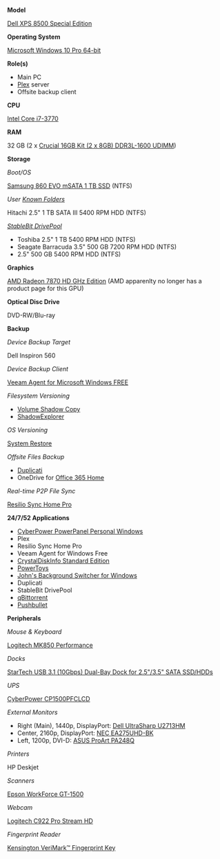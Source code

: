 **Model** 

[Dell XPS 8500 Special Edition](https://www.dell.com/support/home/us/en/19/product-support/product/xps-8500/docs)

**Operating System**

[Microsoft Windows 10 Pro 64-bit](https://www.microsoft.com/en-us/p/windows-10-pro/df77x4d43rkt)

**Role(s)**

* Main PC
* [Plex](https://www.plex.tv) server
* Offsite backup client

**CPU** 

[Intel Core i7-3770](https://ark.intel.com/content/www/us/en/ark/products/65719/intel-core-i7-3770-processor-8m-cache-up-to-3-90-ghz.html)

**RAM** 

32 GB (2 x [Crucial 16GB Kit (2 x 8GB) DDR3L-1600 UDIMM](https://www.crucial.com/usa/en/ct2k102464bd160b))

**Storage**

*Boot/OS* 

[Samsung 860 EVO mSATA 1 TB SSD](https://www.samsung.com/us/computing/memory-storage/solid-state-drives/ssd-860-evo-msata-1tb-mz-m6e1t0bw/) (NTFS)

*User [Known Folders](https://docs.microsoft.com/en-us/windows/win32/shell/known-folders)*

Hitachi 2.5" 1 TB SATA III 5400 RPM HDD (NTFS)

*[StableBit DrivePool](https://stablebit.com/DrivePool)*

* Toshiba 2.5" 1 TB 5400 RPM HDD (NTFS)
* Seagate Barracuda 3.5" 500 GB 7200 RPM HDD (NTFS)
* 2.5" 500 GB 5400 RPM HDD (NTFS)

**Graphics**

[AMD Radeon 7870 HD GHz Edition](https://www.techpowerup.com/gpu-specs/radeon-hd-7870-ghz-edition.c339) (AMD apparenlty no longer has a product page for this GPU)

**Optical Disc Drive**

DVD-RW/Blu-ray

**Backup**

*Device Backup Target*

Dell Inspiron 560

*Device Backup Client*

[Veeam Agent for Microsoft Windows FREE](https://www.veeam.com/windows-endpoint-server-backup-free.html)

*Filesystem Versioning*

* [Volume Shadow Copy](https://docs.microsoft.com/en-us/windows/win32/vss/volume-shadow-copy-service-overview)
* [ShadowExplorer](https://www.shadowexplorer.com/)

*OS Versioning*

[System Restore](https://docs.microsoft.com/en-us/windows/win32/sr/system-restore-reference)

*Offsite Files Backup*

* [Duplicati](https://www.duplicati.com/)
* OneDrive for [Office 365 Home](https://www.microsoft.com/en-us/p/office-365-home/cfq7ttc0k5dm)

*Real-time P2P File Sync*

[Resilio Sync Home Pro](https://www.resilio.com/individuals/)


**24/7/52 Applications**

* [CyberPower PowerPanel Personal Windows](https://www.cyberpowersystems.com/product/software/powerpanel-personal-windows/)
* Plex
* Resilio Sync Home Pro
* Veeam Agent for Windows Free
* [CrystalDiskInfo Standard Edition](https://crystalmark.info/en/software/crystaldiskinfo/)
* [PowerToys](https://github.com/microsoft/PowerToys)
* [John's Background Switcher for Windows](https://johnsad.ventures/software/backgroundswitcher/)
* Duplicati
* StableBit DrivePool
* [qBittorrent](https://www.qbittorrent.org)
* [Pushbullet](https://www.pushbullet.com/)

**Peripherals**

*Mouse & Keyboard*

[Logitech MK850 Performance](https://www.logitech.com/en-us/product/mk850-wireless-keyboard-mouse-combo)

*Docks*

[StarTech USB 3.1 (10Gbps) Dual-Bay Dock for 2.5"/3.5" SATA SSD/HDDs](https://www.startech.com/HDD/Docking/2-bay-usb-3-1-gen-2-sata-dock~SDOCK2U313)

*UPS*

[CyberPower CP1500PFCLCD](https://www.cyberpowersystems.com/product/ups/cp1500pfclcd/)

*External Monitors*

* Right (Main), 1440p, DisplayPort: [Dell UltraSharp U2713HM](https://www.dell.com/support/home/us/en/04/product-support/product/dell-u2713hm/docs)
* Center, 2160p, DisplayPort: [NEC EA275UHD-BK](https://www.necdisplay.com/p/ea275uhd-bk)
* Left, 1200p, DVI-D: [ASUS ProArt PA248Q](https://www.asus.com/us/Monitors/ProArt-PA248Q)

*Printers*

HP Deskjet

*Scanners*

[Epson WorkForce GT-1500](https://epson.com/Support/Scanners/WorkForce-Series/Epson-WorkForce-GT-1500/s/SPT_B11B190011)

*Webcam*

[Logitech C922 Pro Stream HD](https://www.logitech.com/en-us/product/c922-pro-stream-webcam)

*Fingerprint Reader*

[Kensington VeriMark™ Fingerprint Key](https://www.kensington.com/p/products/security/biometric/verimark-fingerprint-key-fido-u2f-for-universal-2nd-factor-authentication-windows-hello/)
